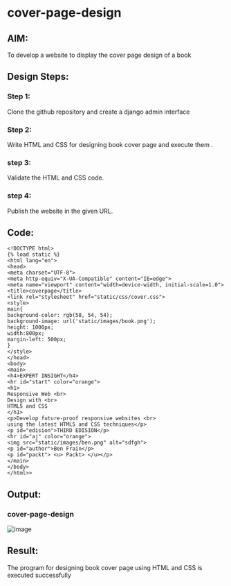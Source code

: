 # cover-page-design
## AIM:
To develop a website to display the cover page design of a book

## Design Steps:

### Step 1:
Clone the github repository and create a django admin interface
### Step 2:
Write HTML and CSS for designing book cover page and execute them .
### step 3:
Validate the HTML and CSS code.
###  step 4:
Publish the website in the given URL.

## Code:
```
<!DOCTYPE html>
{% load static %}
<html lang="en">
<head>
<meta charset="UTF-8">
<meta http-equiv="X-UA-Compatible" content="IE=edge">
<meta name="viewport" content="width=device-width, initial-scale=1.0">
<title>coverpage</title>
<link rel="stylesheet" href="static/css/cover.css">
<style>
main{
background-color: rgb(58, 54, 54);
background-image: url('static/images/book.png');
height: 1000px;
width:800px;
margin-left: 500px;
}
</style>
</head>
<body>
<main>
<h4>EXPERT INSIGHT</h4>
<hr id="start" color="orange">
<h1>
Responsive Web <br>
Design with <br>
HTML5 and CSS
</h1>
<p>Develop future-proof responsive websites <br>
using the latest HTML5 and CSS techniques</p>
<p id="edision">THIRD EDISION</p>
<hr id="aj" color="orange">
<img src="static/images/ben.png" alt="sdfgh">
<p id="author">Ben Frain</p>
<p id="packt"> <u> Packt> </u></p>
</main>
</body>
</html>>
```

## Output:
### cover-page-design
![image](https://github.com/Rajeshanbu/cover-page-design/assets/118924713/f59ccab4-2d73-42e3-9570-2ba06a97d31a)

## Result:
The program for designing book cover page using HTML and CSS is executed successfully
